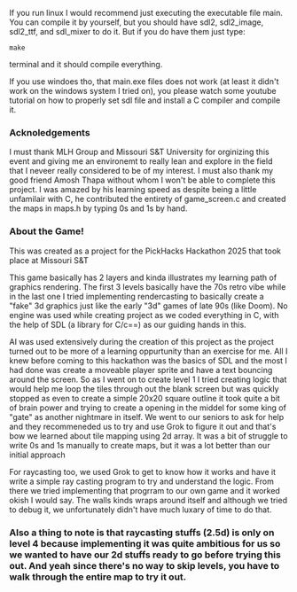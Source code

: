 If you run linux I would recommend just executing the executable file main. You can compile it by yourself, but you should have sdl2, sdl2_image, sdl2_ttf, and sdl_mixer to do it. But if you do have them just type:

`make`

terminal and it should compile everything.

If you use windoes tho, that main.exe files does not work (at least it didn't work on the windows system I tried on), you please watch some youtube tutorial on how to properly set sdl file and install a C compiler and compile it.
<h3>Acknoledgements</h3>

<p>I must thank MLH Group and Missouri S&T University for orginizing this event and giving me an environemt to really lean and explore in the field that I neveer really considered to be of my interest. I must also thank my good friend Amosh Thapa without whom I won't be able to complete this project. I was amazed by his learning speed as despite being a little unfamilair with C, he contributed the entirety of game_screen.c and created the maps in maps.h by typing 0s and 1s by hand.</p>
<h3>About the Game!</h3>
<p>This was created as a project for the PickHacks Hackathon 2025 that took place at Missouri S&T</p>

<p>This game basically has 2 layers and kinda illustrates my learning path of graphics rendering. The first 3 levels basically have the 70s retro vibe while in the last one I tried implementing rendercasting to basically create a "fake" 3d graphics just like the early "3d" games of late 90s (like Doom). No engine was used while creating project as we coded everything in C, with the help of SDL (a library for C/c==) as our guiding hands in this.</p>

<p>AI was used extensively during the creation of this project as the project turned out to be more of a learning oppurtunity than an exercise for me. All I knew before coming to this hackathon was the basics of SDL and the most I had done was create a moveable player sprite and have a text bouncing around the screen. So as I went on to create level 1 I tried creating logic that would help me loop the tiles through out the blank screen but was quickly stopped as even to create a simple 20x20 square outline it took quite a bit of brain power and trying to create a opening in the middel for some king of "gate" as another nightmare in itself. We went to our seniors to ask for help and they recommeneded us to try and use Grok to figure it out and that's bow we learned about tile mapping using 2d array. It was a bit of struggle to write 0s and 1s manually to create maps, but it was a lot better than our initial approach</p>

<p>For raycasting too, we used Grok to get to know how it works and have it write a simple ray casting program to try and understand the logic. From there we tried implementing that progrram to our own game and it worked okish I would say. The walls kinds wraps around itself and although we tried to debug it, we unfortunately didn't have much luxary of time to do that.</p>

<h3><p>Also a thing to note is that raycasting stuffs (2.5d) is only on level 4 because implementing it was quite ambitious for us so we wanted to have our 2d stuffs ready to go before trying this out. And yeah since there's no way to skip levels, you have to walk through the entire map to try it out.</p></h3>
